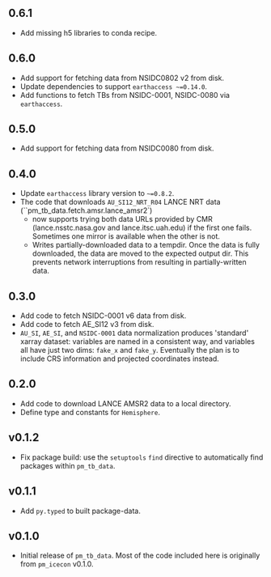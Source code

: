 ## 0.6.1

* Add missing h5 libraries to conda recipe.

## 0.6.0

* Add support for fetching data from NSIDC0802 v2 from disk.
* Update dependencies to support `earthaccess ~=0.14.0`.
* Add functions to fetch TBs from NSIDC-0001, NSIDC-0080 via `earthaccess`.

## 0.5.0

* Add support for fetching data from NSIDC0080 from disk.


## 0.4.0

* Update `earthaccess` library version to `~=0.8.2`.
* The code that downloads `AU_SI12_NRT_R04` LANCE NRT data
  (``pm_tb_data.fetch.amsr.lance_amsr2`) 
    * now supports trying both data URLs provided by CMR (lance.nsstc.nasa.gov
      and lance.itsc.uah.edu) if the first one fails. Sometimes one mirror is
      available when the other is not.
    * Writes partially-downloaded data to a tempdir. Once the data is fully
      downloaded, the data are moved to the expected output dir. This prevents
      network interruptions from resulting in partially-written data.

## 0.3.0

* Add code to fetch NSIDC-0001 v6 data from disk.
* Add code to fetch AE_SI12 v3 from disk.
* `AU_SI`, `AE_SI`, and `NSIDC-0001` data normalization produces 'standard'
  xarray dataset: variables are named in a consistent way, and variables all
  have just two dims: `fake_x` and `fake_y`. Eventually the plan is to include
  CRS information and projected coordinates instead.


## 0.2.0

* Add code to download LANCE AMSR2 data to a local directory.
* Define type and constants for `Hemisphere`.


## v0.1.2

* Fix package build: use the `setuptools` `find` directive to automatically find
  packages within `pm_tb_data`.

## v0.1.1

* Add `py.typed` to built package-data.

## v0.1.0

* Initial release of `pm_tb_data`. Most of the code included here is originally
  from `pm_icecon` v0.1.0.
